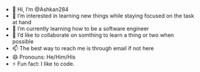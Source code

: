 - 👋 Hi, I’m @Ashkan284
- 👀 I’m interested in learning new things while staying focused on the task at hand
- 🌱 I’m currently learning how to be a software engineer
- 💞️ I’d like to collaborate on somthing to learn a thing or two when possible
- 📫 The best way to reach me is through email if not here
- 😄 Pronouns: He/Him/His
- ⚡ Fun fact: I like to code.

<!---
Ashkan284/Ashkan284 is a ✨ special ✨ repository because its `README.md` (this file) appears on your GitHub profile.
You can click the Preview link to take a look at your changes.
--->
